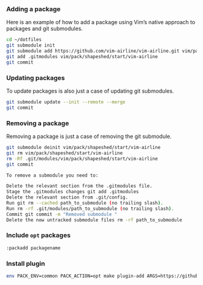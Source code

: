 ### Adding a package

Here is an example of how to add a package using Vim’s native approach to packages and git submodules.

```sh
cd ~/dotfiles
git submodule init
git submodule add https://github.com/vim-airline/vim-airline.git vim/pack/shapeshed/start/vim-airline
git add .gitmodules vim/pack/shapeshed/start/vim-airline
git commit
```

### Updating packages

To update packages is also just a case of updating git submodules.

```sh
git submodule update --init --remote --merge
git commit
```

### Removing a package

Removing a package is just a case of removing the git submodule.

```sh
git submodule deinit vim/pack/shapeshed/start/vim-airline
git rm vim/pack/shapeshed/start/vim-airline
rm -Rf .git/modules/vim/pack/shapeshed/start/vim-airline
git commit
```

```sh
To remove a submodule you need to:

Delete the relevant section from the .gitmodules file.
Stage the .gitmodules changes git add .gitmodules
Delete the relevant section from .git/config.
Run git rm --cached path_to_submodule (no trailing slash).
Run rm -rf .git/modules/path_to_submodule (no trailing slash).
Commit git commit -m "Removed submodule "
Delete the now untracked submodule files rm -rf path_to_submodule
```


### Include `opt` packages

```sh
:packadd packagename
```

### Install plugin 

```sh
env PACK_ENV=common PACK_ACTION=opt make plugin-add ARGS=https://github.com/dracula/dracula-theme
```
